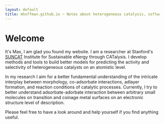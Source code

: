 ```yaml
---
layout: default
title: mhoffman.github.io ~ Notes about heterogeneous catalysis, software, and more.
---
```


# Welcome

It's Max, I am glad you found my website. I am a researcher at Stanford's [SUNCAT](http://suncat.slac.stanford.edu/) Institute for Sustainable eNergy through CATalysis. I develop methods and tools to build better models for predicting the activity and selectivity of heterogeneous catalysts on an atomistic level. 

In my research I aim for a better fundamental understanding of the intricate interplay between morphology, co-adsorbate interactions, adlayer formation, and reaction conditions of catalytic processes. Currently, I try to better understand adsorbate-adorbate interaction between arbitrary small molecules on transition and coinage metal surfaces on an electronic structure level of description.

Please feel free to have a look around and help yourself if you find anything useful.
